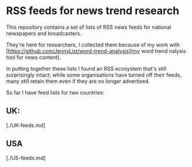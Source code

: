 # RSS feeds for news trend research

This repository contains a set of lists of RSS news feeds for national newspapers and broadcasters.

They're here for researchers, I collected them because of my work with [https://github.com/JennyList/word-trend-analysis](my word trend nalysis tool for news content).

In putting together these lists I found an RSS ecosystem that's still surprisingly intact; while some organisations have turned off their feeds, many still retain them even if they are no longer advertised.

So far I have feed lists for two countries:

## UK:

[./UK-feeds.md]

## USA

[./US-feeds.md]

